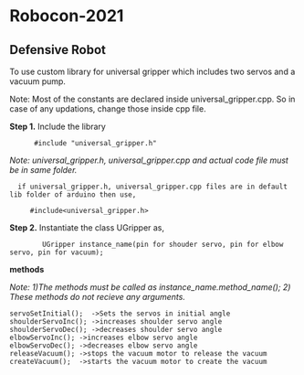 # Robocon-2021

## Defensive Robot

To use custom library for universal gripper which includes two servos and a vacuum pump.

Note: Most of the constants are declared inside universal_gripper.cpp. So in case of any updations, change those inside cpp file.

**Step 1.** Include the library
```
      #include "universal_gripper.h" 
```
      
*Note: universal_gripper.h, universal_gripper.cpp and actual code file must be in same folder.*
      
      if universal_gripper.h, universal_gripper.cpp files are in default lib folder of arduino then use,
 ```
      #include<universal_gripper.h>
 ```     
      
**Step 2.** Instantiate the class UGripper as,
```
        UGripper instance_name(pin for shouder servo, pin for elbow servo, pin for vacuum);
```        

**methods**

*Note: 1)The methods must be called as instance_name.method_name();
      2) These methods do not recieve any arguments.*
```      
servoSetInitial();  ->Sets the servos in initial angle
shoulderServoInc(); ->increases shoulder servo angle
shoulderServoDec(); ->decreases shoulder servo angle
elbowServoInc(); ->increases elbow servo angle
elbowServoDec(); ->decreases elbow servo angle
releaseVacuum(); ->stops the vacuum motor to release the vacuum
createVacuum();  ->starts the vacuum motor to create the vacuum
```
